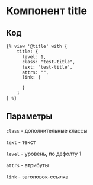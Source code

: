 # Компонент title

## Код

```twig
{% view '@title' with {
    title: {
      level: 1,
      class: "test-title",
      text: "test-title",
      attrs: "",
      link: {

      }
    }
} %}
```

## Параметры

`class` - дополнительные классы

`text` - текст

`level` - уровень, по дефолту 1

`attrs` - атрибуты

`link` - заголовок-ссылка